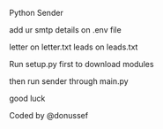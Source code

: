 
Python Sender

add ur smtp details on .env file

letter on letter.txt
leads on leads.txt

Run setup.py first to download modules

then run sender through main.py

good luck

Coded by @donussef